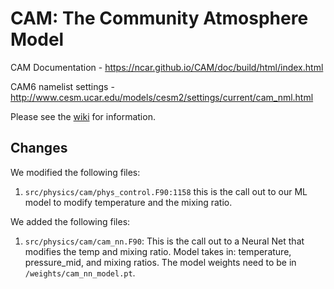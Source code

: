 # CAM: The Community Atmosphere Model

CAM Documentation - https://ncar.github.io/CAM/doc/build/html/index.html

CAM6 namelist settings - http://www.cesm.ucar.edu/models/cesm2/settings/current/cam_nml.html

Please see the [wiki](https://github.com/ESCOMP/CAM/wiki) for information.

## Changes
We modified the following files:
1. `src/physics/cam/phys_control.F90:1158` this is the call out to our ML model to modify temperature and the mixing ratio.

We added the following files:
1. `src/physics/cam/cam_nn.F90`: This is the call out to a Neural Net that modifies the temp and mixing ratio. Model takes in: temperature, pressure_mid, and mixing ratios. The model weights need to be in `/weights/cam_nn_model.pt`.  
